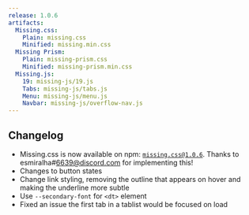 ```yaml
---
release: 1.0.6
artifacts:
  Missing.css:
    Plain: missing.css
    Minified: missing.min.css
  Missing Prism:
    Plain: missing-prism.css
    Minified: missing-prism.min.css
  Missing.js:
    19: missing-js/19.js
    Tabs: missing-js/tabs.js
    Menu: missing-js/menu.js
    Navbar: missing-js/overflow-nav.js
---
```


## Changelog

 - Missing.css is now available on npm: [`missing.css@1.0.6`][].
   Thanks to esmiralha#6639@discord.com for implementing this!
 - Changes to button states
 - Change link styling, removing the outline that appears on hover and making the underline more subtle
 - Use `--secondary-font` for `<dt>` element
 - Fixed an issue the first tab in a tablist would be focused on load

[`missing.css@1.0.6`]: https://www.npmjs.com/package/missing.css/v/1.0.6

